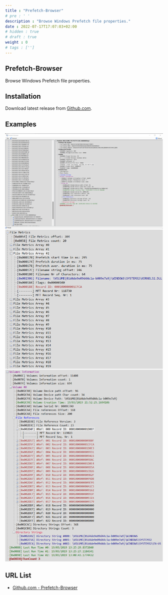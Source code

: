 ```yaml
---
title : "Prefetch-Browser"
# pre : ' '
description : "Browse Windows Prefetch file properties."
date : 2022-07-17T17:07:03+02:00
# hidden : true
# draft : true
weight : 0
# tags : ['']
---
```


## Prefetch-Browser

Browse Windows Prefetch file properties.

## Installation

Download latest release from [Github.com](https://github.com/kacos2000/Prefetch-Browser/releases/latest).

## Examples

![example](images/example-1.png)
![example](images/example-2.png)
![example](images/example-3.png)

## URL List

- [Github.com - Prefetch-Browser](https://github.com/kacos2000/Prefetch-Browser)
